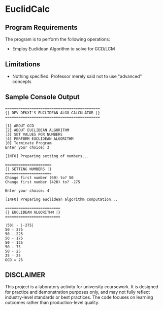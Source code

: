 # EuclidCalc

## Program Requirements
The program is to perform the following operations:
- Employ Euclidean Algorithm to solve for GCD/LCM

## Limitations
- Nothing specified. Professor merely said not to use "advanced" concepts

## Sample Console Output

```
===========================================
{| DEV DEKXI'S EUCLIDEAN ALGO CALCULATOR |}
===========================================

[1] ABOUT GCD
[2] ABOUT EUCLIDEAN ALGORITHM
[3] SET VALUES FOR NUMBERS
[4] PERFORM EUCLIDEAN ALGORITHM
[0] Terminate Program
Enter your choice: 3

[INFO] Preparing setting of numbers...

=====================
{| SETTING NUMBERS |}
=====================
Change first number (69) to? 50
Change first number (420) to? -275
```
```
Enter your choice: 4

[INFO] Preparing euclidean algorithm computation...

=========================
{| EUCLIDEAN ALGORITHM |}
=========================

|50| - |-275|
50 - 275
50 - 225
50 - 175
50 - 125
50 - 75
50 - 25
25 - 25
GCD = 25
```


## DISCLAIMER
This project is a laboratory activity for university coursework. 
It is designed for practice and demonstration purposes only, 
and may not fully reflect industry-level standards or best practices. 
The code focuses on learning outcomes rather than production-level quality.


